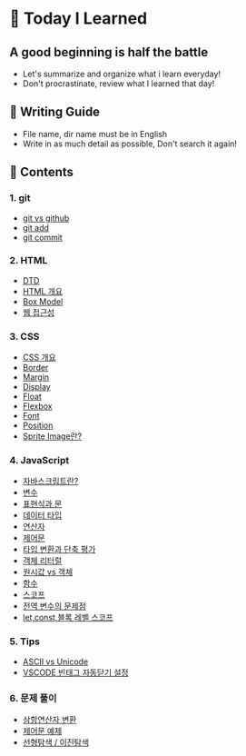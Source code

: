 # &#128640; Today I Learned


## A good beginning is half the battle

- Let's summarize and organize what i learn everyday!
- Don't procrastinate, review what I learned that day!



## &#127775; Writing Guide

- File name, dir name must be in English
- Write in as much detail as possible, Don't search it again!



## &#128123; Contents

### 1. git

- [git vs github](https://github.com/cjy0019/TIL/blob/master/github/git%20start.md)
- [git add](https://github.com/cjy0019/TIL/blob/master/github/git%20add.md)
- [git commit](https://github.com/cjy0019/TIL/blob/master/github/git%20commit.md)

### 2. HTML

- [DTD](https://github.com/cjy0019/TIL/blob/master/first%20week/1%20DTD.md)
- [HTML 개요](https://github.com/cjy0019/TIL/blob/master/HTML/2%20HTML%20start.md)
- [Box Model](https://github.com/cjy0019/TIL/blob/master/HTML/3%20Box%20Model.md)
- [웹 접근성](https://github.com/cjy0019/TIL/blob/master/HTML/4%20a11y.md)

### 3. CSS

- [CSS 개요](https://github.com/cjy0019/TIL/blob/master/CSS/CSS%20start.md)
- [Border](https://github.com/cjy0019/TIL/blob/master/CSS/border.md)
- [Margin](https://github.com/cjy0019/TIL/blob/master/CSS/margin.md)
- [Display](https://github.com/cjy0019/TIL/blob/master/CSS/display.md)
- [Float](https://github.com/cjy0019/TIL/blob/master/CSS/float.md)
- [Flexbox](https://github.com/cjy0019/TIL/blob/master/CSS/Flex.md)
- [Font](https://github.com/cjy0019/TIL/blob/master/CSS/font.md)
- [Position](https://github.com/cjy0019/TIL/blob/master/CSS/position.md)
- [Sprite Image란?](https://github.com/cjy0019/TIL/blob/master/CSS/sprite%20image.md)

### 4. JavaScript

- [자바스크립트란?](https://github.com/cjy0019/TIL/blob/master/JavaScript/1%20JavaScript%20start.md)
- [변수](https://github.com/cjy0019/TIL/blob/master/JavaScript/2%20variable.md)
- [표현식과 문](https://github.com/cjy0019/TIL/blob/master/JavaScript/3%20expression%20and%20statement.md)
- [데이터 타입](https://github.com/cjy0019/TIL/blob/master/JavaScript/4%20data%20type.md)
- [연산자](https://github.com/cjy0019/TIL/blob/master/JavaScript/5%20oprator.md)
- [제어문](https://github.com/cjy0019/TIL/blob/master/JavaScript/6%20control%20flow%20statement.md)
- [타입 변환과 단축 평가](https://github.com/cjy0019/TIL/blob/master/JavaScript/7%20type%20casting.md)
- [객체 리터럴](https://github.com/cjy0019/TIL/blob/master/JavaScript/8%20object.md)
- [원시값 vs 객체](https://github.com/cjy0019/TIL/blob/master/JavaScript/9%20primitive%20vs%20object.md)
- [함수](https://github.com/cjy0019/TIL/blob/master/JavaScript/10%20function.md)
- [스코프](https://github.com/cjy0019/TIL/blob/master/JavaScript/11%20scope.md)
- [전역 변수의 문제점](https://github.com/cjy0019/TIL/blob/master/JavaScript/12%20problem.md)
- [let,const,블록 레벨 스코프](https://github.com/cjy0019/TIL/blob/master/JavaScript/13%20let%2C%20const%2C%20blocklevel_scope.md)

### 5. Tips

- [ASCII vs Unicode](https://github.com/cjy0019/TIL/blob/master/JavaScript/TIP%20ASCII%20vs%20Unicode.md)
- [VSCODE 빈태그 자동닫기 설정](https://github.com/cjy0019/TIL/blob/master/first%20week/AutoClosing.md)

### 6. 문제 풀이

- [삼항연산자 변환](https://github.com/cjy0019/TIL/blob/master/JavaScript/exercise/tenaryOperator.md)
- [제어문 예제](https://github.com/cjy0019/TIL/blob/master/JavaScript/exercise/ControlStatementEx.md)
- [선형탐색 / 이진탐색](https://github.com/cjy0019/TIL/blob/master/JavaScript/exercise/search.md)

